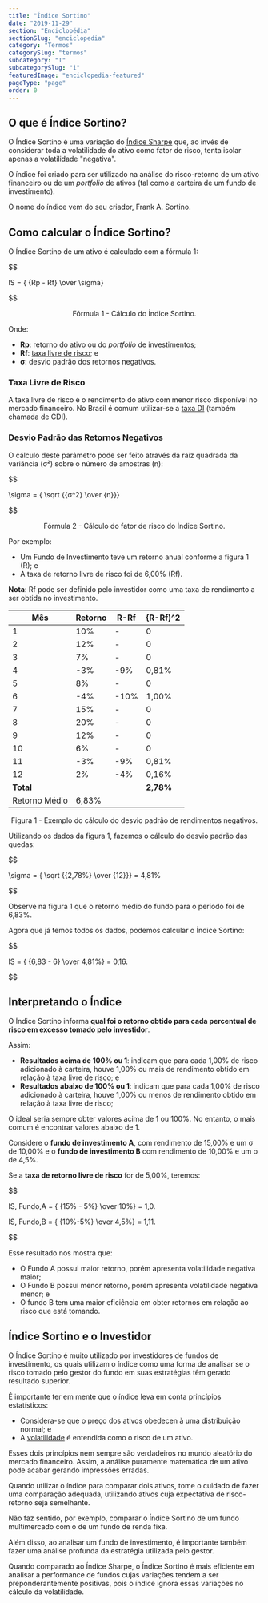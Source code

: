 ```yaml
---
title: "Índice Sortino"
date: "2019-11-29"
section: "Enciclopédia"
sectionSlug: "enciclopedia"
category: "Termos"
categorySlug: "termos"
subcategory: "I"
subcategorySlug: "i"
featuredImage: "enciclopedia-featured"
pageType: "page"
order: 0
---
```


## O que é Índice Sortino?

O Índice Sortino é uma variação do [Índice Sharpe](/enciclopedia/termos/i/indice-sharpe) que, ao invés de considerar toda a volatilidade do ativo como fator de risco, tenta isolar apenas a volatilidade "negativa".

O índice foi criado para ser utilizado na análise do risco-retorno de um ativo financeiro ou de um *portfolio* de ativos (tal como a carteira de um fundo de investimento).

O nome do índice vem do seu criador, Frank A. Sortino.

## Como calcular o Índice Sortino?

O Índice Sortino de  um ativo é calculado com a fórmula 1:

$$

IS = { {Rp - Rf} \over \sigma}

$$

<p class="legenda" style="text-align:center">Fórmula 1 - Cálculo do Índice Sortino.</p>

Onde:

- **Rp**: retorno do ativo ou do *portfolio* de investimentos;
- **Rf**: [taxa livre de risco](/enciclopedia/termos/t/taxa-livre-de-risco); e
- **σ**: desvio padrão  dos retornos negativos.

### Taxa Livre de Risco

A taxa livre de risco é o rendimento do ativo com menor risco disponível no mercado financeiro. No Brasil é comum utilizar-se a [taxa DI](/enciclopedia/termos/t/taxa-di) (também chamada de CDI).

### Desvio Padrão das Retornos Negativos

O cálculo deste parâmetro pode ser feito através da raíz quadrada da variância (σ²) sobre o número de amostras (n):

$$

\sigma = { \sqrt {{σ^2} \over {n}}}

$$

<p class="legenda" style="text-align:center">Fórmula 2 - Cálculo do fator de risco do Índice Sortino.</p>


Por exemplo:

- Um Fundo de Investimento teve um retorno anual conforme a figura 1 (R); e
- A taxa de retorno livre de risco foi de 6,00% (Rf).

**Nota**: Rf pode ser definido pelo investidor como uma taxa de rendimento a ser obtida no investimento.

|Mês|Retorno|R-Rf|{R-Rf)^2|
|---|-------|----|--------|
|1|10%|-|0|
|2|12%|-|0|
|3|7%|-|0|
|4|-3%|-9%|0,81%|
|5|8%|-|0|
|6|-4%|-10%|1,00%|
|7|15%|-|0|
|8|20%|-|0|
|9|12%|-|0|
|10|6%|-|0|
|11|-3%|-9%|0,81%|
|12|2%|-4%|0,16%|
|**Total**|||**2,78%**|
|Retorno Médio|6,83%|||

<p class="legenda" style="text-align:center;">Figura 1 - Exemplo do cálculo do desvio padrão de rendimentos negativos.</p>

Utilizando os dados da figura 1, fazemos o cálculo do desvio padrão das quedas:

$$

\sigma = { \sqrt {{2,78\%} \over {12}}} = 4,81\%

$$

Observe na figura 1 que o retorno médio do fundo para o período foi de 6,83%. 

Agora que já temos todos os dados, podemos calcular o Índice Sortino:

$$

IS = { {6,83 - 6} \over 4,81\%} = 0,16.

$$

## Interpretando o Índice

O Índice Sortino informa **qual foi o retorno obtido para cada percentual de risco em excesso tomado pelo investidor**.

Assim:

- **Resultados acima de 100% ou 1**: indicam que para cada 1,00% de risco adicionado à carteira, houve 1,00% ou mais de rendimento obtido em relação à taxa livre de risco; e
- **Resultados abaixo de 100% ou 1**: indicam que para cada 1,00% de risco adicionado à carteira, houve 1,00% ou menos de rendimento obtido em relação à taxa livre de risco;

O ideal seria sempre obter valores acima de 1 ou 100%. No entanto, o mais comum é encontrar valores abaixo de 1.

Considere o **fundo de investimento A**, com rendimento de 15,00% e um σ de 10,00% e o **fundo de investimento B** com rendimento de 10,00% e um σ de 4,5%.

Se a **taxa de retorno livre de risco** for de 5,00%, teremos:

$$

IS\, Fundo\,A = { {15\% - 5\%} \over 10\%} = 1,0.

$$
$$

IS\, Fundo\,B = { {10\%-5\%} \over 4,5\%} = 1,11.

$$

Esse resultado nos mostra que:

- O Fundo A possui maior retorno, porém apresenta volatilidade negativa maior;
- O Fundo B possui menor retorno, porém apresenta volatilidade negativa menor; e
- O fundo B tem uma maior eficiência em obter retornos em relação ao risco que está tomando.

## Índice Sortino e o Investidor

O Índice Sortino é muito utilizado por investidores de fundos de investimento, os quais utilizam o índice como uma forma de analisar se o risco tomado pelo gestor do fundo em suas estratégias têm gerado resultado superior.

É importante ter em mente que o índice leva em conta princípios estatísticos:

- Considera-se que o preço dos ativos obedecen à uma distribuição normal; e
- A [volatilidade](/enciclopedia/termos/v/volatilidade) é entendida como o risco de um ativo.

Esses dois princípios nem sempre são verdadeiros no mundo aleatório do mercado financeiro. Assim, a análise puramente matemática de um ativo pode acabar gerando impressões erradas.

Quando utilizar o índice para comparar dois ativos, tome o cuidado de fazer uma comparação adequada, utilizando ativos cuja expectativa de risco-retorno seja semelhante.

Não faz sentido, por exemplo, comparar o Índice Sortino de um fundo multimercado com o de um fundo de renda fixa.

Além disso, ao analisar um fundo de investimento, é importante também fazer uma análise profunda da estratégia utilizada pelo gestor.

Quando comparado ao Índice Sharpe, o Índice Sortino é mais eficiente em analisar a performance de fundos cujas variações tendem a ser preponderantemente positivas, pois o índice ignora essas variações no cálculo da volatilidade.

